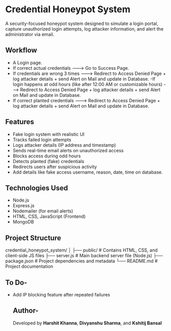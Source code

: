 # Credential Honeypot System

A security-focused honeypot system designed to simulate a login portal, capture unauthorized login attempts, log attacker information, and alert the administrator via email.

## Workflow

- A Login page.
- If correct actual credentials ---> Go to Success Page.
- If credentials are wrong 3 times ---> Redirect to Access Denied Page + log attacker details + send Alert on Mail and update in Database.
-If login happens at odd hours (like after 12:00 AM or customizable hours) ---> Redirect to Access Denied Page + log attacker details + send Alert on Mail and update in Database.
- If correct planted credentials ---> Redirect to Access Denied Page + log attacker details + send Alert on Mail and update in Database.

## Features
- Fake login system with realistic UI
- Tracks failed login attempts
- Logs attacker details (IP address and timestamp)
- Sends real-time email alerts on unauthorized access
- Blocks access during odd hours
- Detects planted (fake) credentials
- Redirects users after suspicious activity
- Add details like fake access username, reason, date, time on database.

## Technologies Used
- Node.js
- Express.js
- Nodemailer (for email alerts)
- HTML, CSS, JavaScript (Frontend)
- MongoDB

## Project Structure
credential_honeypot_system/
│
├── public/ # Contains HTML, CSS, and client-side JS files
├── server.js # Main backend server file (Node.js)
├── package.json # Project dependencies and metadata
└── README.md # Project documentation

## To Do-
- Add IP blocking feature after repeated failures

  ## Author-
  Developed by **Harshit Khanna**, **Divyanshu Sharma**, and **Kshitij Bansal**
